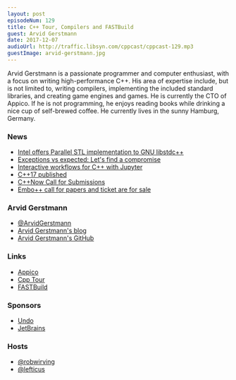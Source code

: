 ```yaml
---
layout: post
episodeNum: 129
title: C++ Tour, Compilers and FASTBuild
guest: Arvid Gerstmann
date: 2017-12-07
audioUrl: http://traffic.libsyn.com/cppcast/cppcast-129.mp3
guestImage: arvid-gerstmann.jpg
---
```


Arvid Gerstmann is a passionate programmer and computer enthusiast, with a focus on writing high-performance C++. His area of expertise include, but is not limited to, writing compilers, implementing the included standard libraries, and creating game engines and games. He
is currently the CTO of Appico. If he is not programming, he enjoys reading books while drinking a nice cup of self-brewed coffee. He currently lives in the sunny Hamburg, Germany.

### News ###

 - [Intel offers Parallel STL implementation to GNU libstdc++](https://gcc.gnu.org/ml/libstdc++/2017-11/msg00112.html)
 - [Exceptions vs expected: Let's find a compromise](http://foonathan.net/blog/2017/12/04/exceptions-vs-expected.html)
 - [Interactive workflows for C++ with Jupyter](https://blog.jupyter.org/interactive-workflows-for-c-with-jupyter-fe9b54227d92)
 - [C++17 published](https://www.iso.org/standard/68564.html)
 - [C++Now Call for Submissions](http://cppnow.org/2018-conference/announcements/2017/12/03/call-for-submission.html)
 - [Embo++ call for papers and ticket are for sale](https://twitter.com/emBOconference/status/933655518454910976)
 
### Arvid Gerstmann ###

 - [@ArvidGerstmann](https://twitter.com/ArvidGerstmann)
 - [Arvid Gerstmann's blog](https://www.arvid.io/)
 - [Arvid Gerstmann's GitHub](https://github.com/Leandros/)
 
### Links ###

 - [Appico](https://appico.com/)
 - [Cpp Tour](https://github.com/Leandros/cpp-tour)
 - [FASTBuild](http://www.fastbuild.org/docs/home.html) 
 
### Sponsors ###

- [Undo](https://undo.io/)
- [JetBrains](https://www.jetbrains.com/cpp/?utm_source=cppcast&utm_medium=podcast&utm_content=cppcast-podcast&utm_campaign=cpp)

### Hosts ###

- [@robwirving](https://twitter.com/robwirving)
- [@lefticus](https://twitter.com/lefticus)


